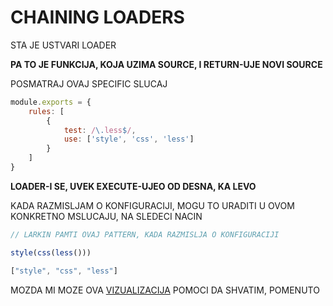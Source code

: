 # CHAINING LOADERS

STA JE USTVARI LOADER

**PA TO JE FUNKCIJA, KOJA UZIMA SOURCE, I RETURN-UJE NOVI SOURCE**

POSMATRAJ OVAJ SPECIFIC SLUCAJ

```javascript
module.exports = {
    rules: [
        {
            test: /\.less$/,
            use: ['style', 'css', 'less']
        }
    ]
}
```

**LOADER-I SE, UVEK EXECUTE-UJEO OD DESNA, KA LEVO**

KADA RAZMISLJAM O KONFIGURACIJI, MOGU TO URADITI U OVOM KONKRETNO MSLUCAJU, NA SLEDECI NACIN

``` javascript
// LARKIN PAMTI OVAJ PATTERN, KADA RAZMISLJA O KONFIGURACIJI

style(css(less()))

["style", "css", "less"]
```

MOZDA MI MOZE OVA [VIZUALIZACIJA](https://docs.google.com/presentation/d/1hFtMCMo62DgOIc-9OwgaVwPZHwv1cgMELArHcMbXlSI/edit#slide=id.g15e96ef847_0_438) POMOCI DA SHVATIM, POMENUTO


